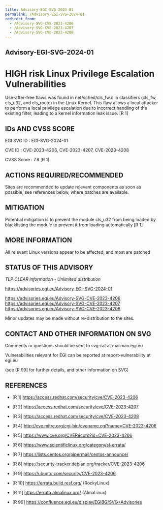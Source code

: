 ```yaml
---
title: Advisory-EGI-SVG-2024-01
permalink: /Advisory-EGI-SVG-2024-01
redirect_from:
  - /Advisory-SVG-CVE-2023-4206
  - /Advisory-SVG-CVE-2023-4207
  - /Advisory-SVG-CVE-2023-4208
---
```


## Advisory-EGI-SVG-2024-01

# HIGH risk Linux Privilege Escalation Vulnerabilities

Use-after-free flaws was found in net/sched/cls_fw.c in classifiers 
(cls_fw, cls_u32, and cls_route) in the Linux Kernel. 
This flaw allows a local attacker to perform a local privilege escalation
due to incorrect handling of the existing filter, leading to a kernel
information leak issue. [R 1]

## IDs AND CVSS SCORE 

EGI SVG ID : EGI-SVG-2024-01
    
CVE ID     : CVE-2023-4206, CVE-2023-4207, CVE-2023-4208 

CVSS Score : 7.8 [R 1]
    
## ACTIONS REQUIRED/RECOMMENDED

Sites are recommended to update relevant components as soon as possible,
see references below, where patches are available.

## MITIGATION

Potential mitigation is to prevent the module cls_u32 from being loaded by 
blacklisting the module to prevent it from loading automatically [R 1]

## MORE INFORMATION

All relevant Linux versions appear to be affected, and most are patched
    
## STATUS OF THIS ADVISORY
                            
_TLP:CLEAR information - Unlimited distribution_ 

 https://advisories.egi.eu/Advisory-EGI-SVG-2024-01 

 https://advisories.egi.eu/Advisory-SVG-CVE-2023-4206  
 https://advisories.egi.eu/Advisory-SVG-CVE-2023-4207  
 https://advisories.egi.eu/Advisory-SVG-CVE-2023-4208

Minor updates may be made without re-distribution to the sites.


## CONTACT AND OTHER INFORMATION ON SVG

Comments or questions should be sent to
	svg-rat at mailman.egi.eu

Vulnerabilities relevant for EGI can be reported at
	report-vulnerability at egi.eu
    
(see [R 99] for further details, and other information on SVG)
    
    
## REFERENCES

- [R 1] https://access.redhat.com/security/cve/CVE-2023-4206
 
- [R 2] https://access.redhat.com/security/cve/CVE-2023-4207

- [R 3] https://access.redhat.com/security/cve/CVE-2023-4208

- [R 4] http://cve.mitre.org/cgi-bin/cvename.cgi?name=CVE-2023-4206
     
- [R 5] https://www.cve.org/CVERecord?id=CVE-2023-4206

- [R 6] https://www.scientificlinux.org/category/sl-errata/

- [R 7] https://lists.centos.org/pipermail/centos-announce/

- [R 8] https://security-tracker.debian.org/tracker/CVE-2023-4206
    
- [R 9] https://ubuntu.com/security/CVE-2023-4206

- [R 10] https://errata.build.resf.org/   (RockyLinux)

- [R 11] https://errata.almalinux.org/  (AlmaLinux)


- [R 99] https://confluence.egi.eu/display/EGIBG/SVG+Advisories

